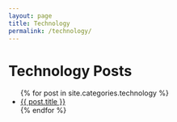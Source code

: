```yaml
---
layout: page
title: Technology
permalink: /technology/
---
```


# Technology Posts

<ul>
  {% for post in site.categories.technology %}
    <li>
      <a href="{{ post.url }}">{{ post.title }}</a>
    </li>
  {% endfor %}
</ul>
